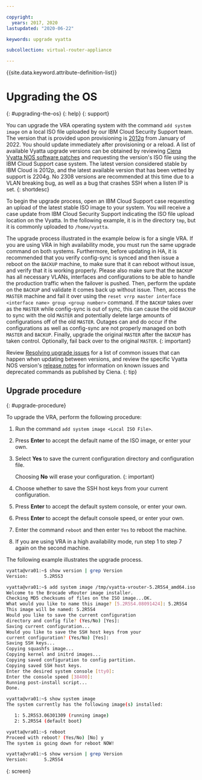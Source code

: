 ```yaml
---

copyright:
  years: 2017, 2020
lastupdated: "2020-06-22"

keywords: upgrade vyatta

subcollection: virtual-router-appliance

---
```


{{site.data.keyword.attribute-definition-list}}

# Upgrading the OS
{: #upgrading-the-os}
{: help}
{: support}

You can upgrade the VRA operating system with the command `add system image` on a local ISO file uploaded by our IBM Cloud Security Support team. The version that is provided upon provisioning is [2012g](https://docs.vyatta.com/en/release-notes/vnos-release-notes-2012/patch-release-notes-2012g) from January of 2022. You should update immediately after provisioning or a reload. A list of available Vyatta upgrade versions can be obtained by reviewing [Ciena Vyatta NOS software patches](/docs/virtual-router-appliance?topic=virtual-router-appliance-ciena-vyatta-5600-vrouter-software-patches) and requesting the version's ISO file using the IBM Cloud Support case system. The latest version considered stable by IBM Cloud is 2012p, and the latest available version that has been vetted by support is 2204g. No 2308 versions are recommended at this time due to a VLAN breaking bug, as well as a bug that crashes SSH when a listen IP is set.
{: shortdesc}

To begin the upgrade process, open an IBM Cloud Support case requesting an upload of the latest stable ISO image to your system. You will receive a case update from IBM Cloud Security Support indicating the ISO file upload location on the Vyatta. In the following example, it is in the directory `tmp`, but it is commonly uploaded to `/home/vyatta`.

The upgrade process illustrated in the example below is for a single VRA. If you are using VRA in high availability mode, you must run the same upgrade command on both systems. Furthermore, before updating in HA, it is recommended that you verify config-sync is synced and then issue a reboot on the `BACKUP` machine, to make sure that it can reboot without issue, and verify that it is working properly. Please also make sure that the `BACKUP` has all necessary VLANs, interfaces and configurations to be able to handle the production traffic when the failover is pushed. Then, perform the update on the `BACKUP` and validate it comes back up without issue. Then, access the `MASTER` machine and fail it over using the `reset vrrp master interface <interface name> group <group number>` command. If the `BACKUP` takes over as the `MASTER` while config-sync is out of sync, this can cause the old `BACKUP` to sync with the old `MASTER` and potentially delete large amounts of configurations off of the old `MASTER`. Outages can and do occur if the configurations as well as config-sync are not properly managed on both `MASTER` and `BACKUP`. Finally, upgrade the original `MASTER` after the `BACKUP` has taken control. Optionally, fail back over to the original `MASTER`.
{: important}

Review [Resolving upgrade issues](/docs/virtual-router-appliance?topic=virtual-router-appliance-upgrade-issues) for a list of common issues that can happen when updating between versions, and review the specific Vyatta NOS version's [release notes](https://docs.vyatta.com/en/release-notes/release-notes) for information on known issues and deprecated commands as published by Ciena.
{: tip}

## Upgrade procedure
{: #upgrade-procedure}

To upgrade the VRA, perform the following procedure:

1. Run the command `add system image <Local ISO File>`.
2. Press **Enter** to accept the default name of the ISO image, or enter your own.
3. Select **Yes** to save the current configuration directory and configuration file. 

    Choosing **No** will erase your configuration.
    {: important}
    
5. Choose whether to save the SSH host keys from your current configuration.
6. Press **Enter** to accept the default system console, or enter your own.
7. Press **Enter** to accept the default console speed, or enter your own.
8. Enter the command `reboot` and then enter `Yes` to reboot the machine.
9. If you are using VRA in a high availability mode, run step 1 to step 7 again on the second machine.

The following example illustrates the upgrade process.

```sh
vyatta@vra01:~$ show version | grep Version
Version:      5.2R5S3

vyatta@vra01:~$ add system image /tmp/vyatta-vrouter-5.2R5S4_amd64.iso
Welcome to the Brocade vRouter image installer.
Checking MD5 checksums of files on the ISO image...OK.
What would you like to name this image? [5.2R5S4.08091424]: 5.2R5S4
This image will be named: 5.2R5S4
Would you like to save the current configuration
directory and config file? (Yes/No) [Yes]:
Saving current configuration...
Would you like to save the SSH host keys from your
current configuration? (Yes/No) [Yes]:
Saving SSH keys...
Copying squashfs image...
Copying kernel and initrd images...
Copying saved configuration to config partition.
Copying saved SSH host keys.
Enter the desired system console [tty0]:
Enter the console speed [38400]:
Running post-install script...
Done.

vyatta@vra01:~$ show system image
The system currently has the following image(s) installed:

   1: 5.2R5S3.06301309 (running image)
   2: 5.2R5S4 (default boot)

vyatta@vra01:~$ reboot
Proceed with reboot? (Yes/No) [No] y
The system is going down for reboot NOW!

vyatta@vra01:~$ show version | grep Version
Version:      5.2R5S4
```
{: screen}
